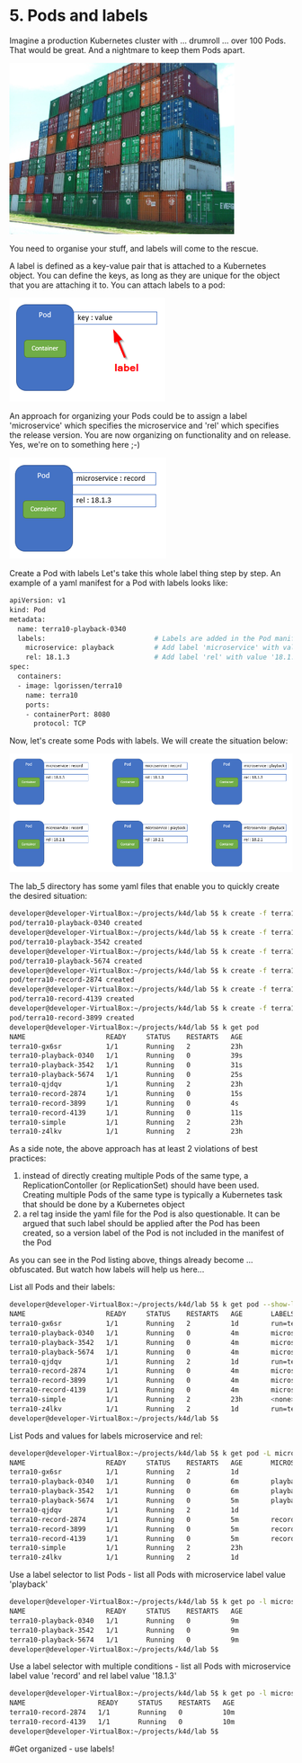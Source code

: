 # 5. Pods and labels
Imagine a production Kubernetes cluster with ... drumroll ... over 100 Pods. That would be great. And a nightmare to keep them Pods apart.

<img src="img/lab5-a-lot-of-pods.png" width=400 >


You need to organise your stuff, and labels will come to the rescue.

A label is defined as a key-value pair that is attached to a Kubernetes object. You can define the keys, as long as they are unique for the object that you are attaching it to. You can attach labels to a pod:

![pod and label](img/lab5-pod-and-label.png)

An approach for organizing your Pods could be to assign a label 'microservice' which specifies the microservice and 'rel' which specifies the release version. You are now organizing on functionality and on release. Yes, we're on to something here ;-)

![pod and 2 labels](img/lab5-pod-and-2-labels.png)


Create a Pod with labels
Let's take this whole label thing step by step. An example of a yaml manifest for a Pod with labels looks like:
```bash
apiVersion: v1
kind: Pod
metadata:
  name: terra10-playback-0340
  labels:                           # Labels are added in the Pod manifest metadata section
    microservice: playback          # Add label 'microservice' with value 'playback'
    rel: 18.1.3                     # Add label 'rel' with value '18.1.3'
spec:
  containers:
  - image: lgorissen/terra10
    name: terra10
    ports:
    - containerPort: 8080
      protocol: TCP

```
Now, let's create some Pods with labels. We will create the situation below:

![multiple pods and labels](img/lab5-multiple-pods-and-labels.png)


The lab_5 directory has some yaml files that enable you to quickly create the desired situation:
```bash
developer@developer-VirtualBox:~/projects/k4d/lab 5$ k create -f terra10-playback-18-1-3.yaml 
pod/terra10-playback-0340 created
developer@developer-VirtualBox:~/projects/k4d/lab 5$ k create -f terra10-playback-18-2-1_01.yaml 
pod/terra10-playback-3542 created
developer@developer-VirtualBox:~/projects/k4d/lab 5$ k create -f terra10-playback-18-2-1_02.yaml 
pod/terra10-playback-5674 created
developer@developer-VirtualBox:~/projects/k4d/lab 5$ k create -f terra10-record-18-1-3_01.yaml 
pod/terra10-record-2874 created
developer@developer-VirtualBox:~/projects/k4d/lab 5$ k create -f terra10-record-18-1-3_02.yaml 
pod/terra10-record-4139 created
developer@developer-VirtualBox:~/projects/k4d/lab 5$ k create -f terra10-record-18-2-1.yaml 
pod/terra10-record-3899 created
developer@developer-VirtualBox:~/projects/k4d/lab 5$ k get pod
NAME                    READY     STATUS    RESTARTS   AGE
terra10-gx6sr           1/1       Running   2          23h
terra10-playback-0340   1/1       Running   0          39s
terra10-playback-3542   1/1       Running   0          31s
terra10-playback-5674   1/1       Running   0          25s
terra10-qjdqv           1/1       Running   2          23h
terra10-record-2874     1/1       Running   0          15s
terra10-record-3899     1/1       Running   0          4s
terra10-record-4139     1/1       Running   0          11s
terra10-simple          1/1       Running   2          23h
terra10-z4lkv           1/1       Running   2          23h
```
As a side note, the above approach has at least 2 violations of best practices:
1. instead of directly creating multiple Pods of the same type, a ReplicationContoller (or ReplicationSet) should have been used. Creating multiple Pods of the same type is typically a Kubernetes task that should be done by a Kubernetes object
2. a rel tag inside the yaml file for the Pod is also questionable. It can be argued that such label should be applied after the Pod has been created, so a version label of the Pod is not included in the manifest of the Pod

As you can see in the Pod listing above, things already become ... obfuscated. But watch how labels will help us here...

List all Pods and their labels:
```bash
developer@developer-VirtualBox:~/projects/k4d/lab 5$ k get pod --show-labels 
NAME                    READY     STATUS    RESTARTS   AGE       LABELS
terra10-gx6sr           1/1       Running   2          1d        run=terra10
terra10-playback-0340   1/1       Running   0          4m        microservice=playback,rel=18.1.3
terra10-playback-3542   1/1       Running   0          4m        microservice=playback,rel=18.2.1
terra10-playback-5674   1/1       Running   0          4m        microservice=playback,rel=18.2.1
terra10-qjdqv           1/1       Running   2          1d        run=terra10
terra10-record-2874     1/1       Running   0          4m        microservice=record,rel=18.1.3
terra10-record-3899     1/1       Running   0          4m        microservice=record,rel=18.2.1
terra10-record-4139     1/1       Running   0          4m        microservice=record,rel=18.1.3
terra10-simple          1/1       Running   2          23h       <none>
terra10-z4lkv           1/1       Running   2          1d        run=terra10
developer@developer-VirtualBox:~/projects/k4d/lab 5$ 
```
List Pods and values for labels microservice and rel:  
```bash
developer@developer-VirtualBox:~/projects/k4d/lab 5$ k get pod -L microservice,rel
NAME                    READY     STATUS    RESTARTS   AGE       MICROSERVICE   REL
terra10-gx6sr           1/1       Running   2          1d                       
terra10-playback-0340   1/1       Running   0          6m        playback       18.1.3
terra10-playback-3542   1/1       Running   0          6m        playback       18.2.1
terra10-playback-5674   1/1       Running   0          5m        playback       18.2.1
terra10-qjdqv           1/1       Running   2          1d                       
terra10-record-2874     1/1       Running   0          5m        record         18.1.3
terra10-record-3899     1/1       Running   0          5m        record         18.2.1
terra10-record-4139     1/1       Running   0          5m        record         18.1.3
terra10-simple          1/1       Running   2          23h                      
terra10-z4lkv           1/1       Running   2          1d                       
```
Use a label selector to list Pods - list all Pods with microservice label value 'playback' 
```bash
developer@developer-VirtualBox:~/projects/k4d/lab 5$ k get po -l microservice=playback
NAME                    READY     STATUS    RESTARTS   AGE
terra10-playback-0340   1/1       Running   0          9m
terra10-playback-3542   1/1       Running   0          9m
terra10-playback-5674   1/1       Running   0          9m
developer@developer-VirtualBox:~/projects/k4d/lab 5$
```

Use a label selector with multiple conditions - list all Pods with microservice label value 'record' and rel label value '18.1.3' 
```bash
developer@developer-VirtualBox:~/projects/k4d/lab 5$ k get po -l microservice=record,rel=18.1.3
NAME                  READY     STATUS    RESTARTS   AGE
terra10-record-2874   1/1       Running   0          10m
terra10-record-4139   1/1       Running   0          10m
developer@developer-VirtualBox:~/projects/k4d/lab 5$ 
```

#Get organized - use labels!